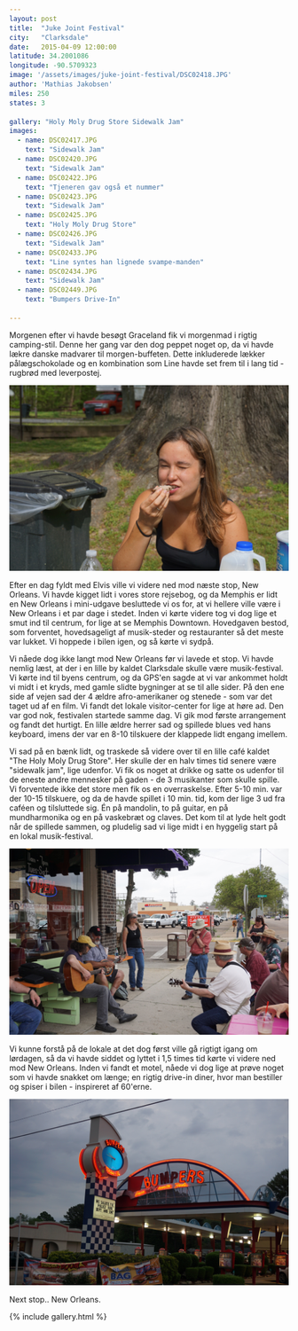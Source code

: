 ```yaml
---
layout: post
title:  "Juke Joint Festival"
city:   "Clarksdale"
date:   2015-04-09 12:00:00
latitude: 34.2001086
longitude: -90.5709323
image: '/assets/images/juke-joint-festival/DSC02418.JPG'
author: 'Mathias Jakobsen'
miles: 250
states: 3

gallery: "Holy Moly Drug Store Sidewalk Jam"
images:
  - name: DSC02417.JPG
    text: "Sidewalk Jam"
  - name: DSC02420.JPG
    text: "Sidewalk Jam"
  - name: DSC02422.JPG
    text: "Tjeneren gav også et nummer"
  - name: DSC02423.JPG
    text: "Sidewalk Jam"
  - name: DSC02425.JPG
    text: "Holy Moly Drug Store"
  - name: DSC02426.JPG
    text: "Sidewalk Jam"
  - name: DSC02433.JPG
    text: "Line syntes han lignede svampe-manden"
  - name: DSC02434.JPG
    text: "Sidewalk Jam"
  - name: DSC02449.JPG
    text: "Bumpers Drive-In"

---
```


Morgenen efter vi havde besøgt Graceland fik vi morgenmad i rigtig camping-stil. Denne her gang var den dog peppet noget op, da vi havde lækre danske madvarer til morgen-buffeten. Dette inkluderede lækker pålægschokolade og en kombination som Line havde set frem til i lang tid - rugbrød med leverpostej.

![Leverpostejs Line](/assets/images/juke-joint-festival/DSC02414.JPG)

Efter en dag fyldt med Elvis ville vi videre ned mod næste stop, New Orleans. Vi havde kigget lidt i vores store rejsebog, og da Memphis er lidt en New Orleans i mini-udgave besluttede vi os for, at vi hellere ville være i New Orleans i et par dage i stedet. Inden vi kørte videre tog vi dog lige et smut ind til centrum, for lige at se Memphis Downtown. Hovedgaven bestod, som forventet, hovedsageligt af musik-steder og restauranter så det meste var lukket. Vi hoppede i bilen igen, og så kørte vi sydpå.

Vi nåede dog ikke langt mod New Orleans før vi lavede et stop. Vi havde nemlig læst, at der i en lille by kaldet Clarksdale skulle være musik-festival. Vi kørte ind til byens centrum, og da GPS'en sagde at vi var ankommet holdt vi midt i et kryds, med gamle slidte bygninger at se til alle sider. På den ene side af vejen sad der 4 ældre afro-amerikaner og stenede - som var det taget ud af en film. Vi fandt det lokale visitor-center for lige at høre ad. Den var god nok, festivalen startede samme dag. Vi gik mod første arrangement og fandt det hurtigt. En lille ældre herrer sad og spillede blues ved hans keyboard, imens der var en 8-10 tilskuere der klappede lidt engang imellem.

Vi sad på en bænk lidt, og traskede så videre over til en lille café kaldet "The Holy Moly Drug Store". Her skulle der en halv times tid senere være "sidewalk jam", lige udenfor. Vi fik os noget at drikke og satte os udenfor til de eneste andre mennesker på gaden - de 3 musikanter som skulle spille. Vi forventede ikke det store men fik os en overraskelse. Efter 5-10 min. var der 10-15 tilskuere, og da de havde spillet i 10 min. tid, kom der lige 3 ud fra caféen og tilsluttede sig. Én på mandolin, to på guitar, en på mundharmonika og en på vaskebræt og claves. Det kom til at lyde helt godt når de spillede sammen, og pludelig sad vi lige midt i en hyggelig start på en lokal musik-festival.

![Sidewalk Jam](/assets/images/juke-joint-festival/DSC02418.JPG)

Vi kunne forstå på de lokale at det dog først ville gå rigtigt igang om lørdagen, så da vi havde siddet og lyttet i 1,5 times tid kørte vi videre ned mod New Orleans. Inden vi fandt et motel, nåede vi dog lige at prøve noget som vi havde snakket om længe; en rigtig drive-in diner, hvor man bestiller og spiser i bilen - inspireret af 60'erne.

![Drive-In Diner](/assets/images/juke-joint-festival/DSC02448.JPG)

Next stop.. New Orleans.

{% include gallery.html %}
